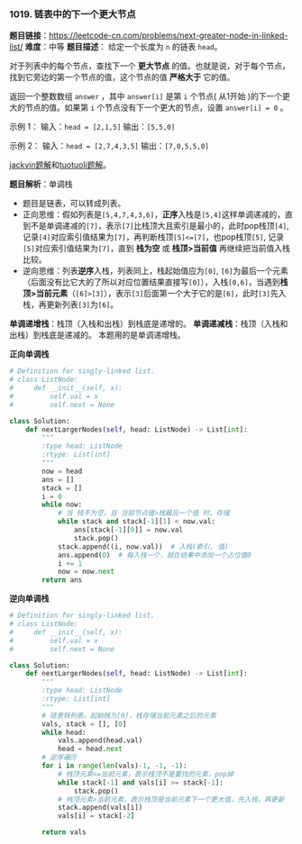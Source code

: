 ### 1019. 链表中的下一个更大节点

**题目链接**：<https://leetcode-cn.com/problems/next-greater-node-in-linked-list/>
**难度**：中等
**题目描述**：
给定一个长度为 `n` 的链表 `head`。

对于列表中的每个节点，查找下一个 **更大节点** 的值。也就是说，对于每个节点，找到它旁边的第一个节点的值，这个节点的值 **严格大于** 它的值。

返回一个整数数组 `answer` ，其中 `answer[i]` 是第 `i` 个节点( 从1开始 )的下一个更大的节点的值。如果第 `i` 个节点没有下一个更大的节点，设置 `answer[i] = 0` 。

示例 1：
输入：`head = [2,1,5]`
输出：`[5,5,0]`

示例 2：
输入：`head = [2,7,4,3,5]`
输出：`[7,0,5,5,0]`

[jackvin题解](https://leetcode-cn.com/problems/next-greater-node-in-linked-list/solution/python-dan-diao-zhan-by-jackwener/)和[tuotuoli题解](https://leetcode-cn.com/problems/next-greater-node-in-linked-list/solution/1019-lian-biao-zhong-de-xia-yi-ge-geng-da-jie-dian/)。


**题目解析**：单调栈
- 题目是链表，可以转成列表。
- 正向思维：假如列表是`[5,4,7,4,3,6]`，**正序**入栈是`[5,4]`这样单调递减的，直到不是单调递减的`[7]`，表示`[7]`比栈顶大且索引是最小的，此时pop栈顶`[4]`, 记录`[4]`对应索引值结果为`[7]`，再判断栈顶`[5]<=[7]`，也pop栈顶`[5]`, 记录`[5]`对应索引值结果为`[7]`，直到 **栈为空** 或 **栈顶>当前值** 再继续把当前值入栈比较。
- 逆向思维：列表**逆序**入栈，列表同上，栈起始值应为`[0]`, `[6]`为最后一个元素（后面没有比它大的了所以对应位置结果直接写`[0]`），入栈`[0,6]`，当遇到**栈顶>当前元素**（`[6]>[3]`），表示`[3]`后面第一个大于它的是`[6]`，此时`[3]`先入栈，再更新列表`[3]`为`[6]`。

**单调递增栈**：栈顶（入栈和出栈）到栈底是递增的。
**单调递减栈**：栈顶（入栈和出栈）到栈底是递减的。
本题用的是单调递增栈。


**正向单调栈**
```python
# Definition for singly-linked list.
# class ListNode:
#     def __init__(self, x):
#         self.val = x
#         self.next = None

class Solution:
    def nextLargerNodes(self, head: ListNode) -> List[int]:
        """
        :type head: ListNode
        :rtype: List[int]
        """
        now = head
        ans = []
        stack = []
        i = 0
        while now:
            # 当 栈不为空，且 当前节点值>栈最后一个值 时，存储
            while stack and stack[-1][1] < now.val:
                ans[stack[-1][0]] = now.val
                stack.pop()
            stack.append((i, now.val))  # 入栈(索引, 值)
            ans.append(0)  # 每入栈一个，就在结果中添加一个占位值0
            i += 1
            now = now.next
        return ans
```

**逆向单调栈**
```python
# Definition for singly-linked list.
# class ListNode:
#     def __init__(self, x):
#         self.val = x
#         self.next = None

class Solution:
    def nextLargerNodes(self, head: ListNode) -> List[int]:
        """
        :type head: ListNode
        :rtype: List[int]
        """
        # 链表转列表，起始栈为[0]，栈存储当前元素之后的元素
        vals, stack = [], [0]
        while head:
            vals.append(head.val)
            head = head.next
        # 逆序遍历   
        for i in range(len(vals)-1, -1, -1):
            # 栈顶元素<=当前元素，表示栈顶不是要找的元素，pop掉
            while stack[-1] and vals[i] >= stack[-1]:
                stack.pop()
            # 栈顶元素>当前元素，表示栈顶是当前元素下一个更大值，先入栈，再更新
            stack.append(vals[i])
            vals[i] = stack[-2]

        return vals
```